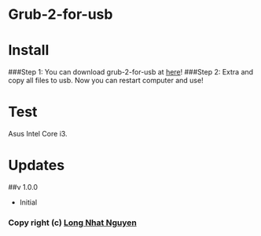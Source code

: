 # Grub-2-for-usb
# Install
###Step 1:
You can download grub-2-for-usb at [here](https://github.com/torn4dom4n/grub-2-for-usb/archive/master.zip)!
###Step 2:
Extra and copy all files to usb. Now you can restart computer and use!
# Test
Asus Intel Core i3.
# Updates
##v 1.0.0
* Initial
### Copy right (c) [Long Nhat Nguyen](https://twitter.com/torn4dom4n)


